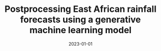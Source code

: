 ---
title: "Postprocessing East African rainfall forecasts using a generative machine learning model"
collection: publications
category: other
permalink: /publication/2023-01-01-postprocessing
excerpt: 'This paper presents a generative machine learning approach for postprocessing East African rainfall forecasts.'
date: 2023-01-01
venue: 'Journal of Advances in Modeling Earth Systems'
citation: 'Antonio B, McRae ATT, MacLeod D, Cooper FC, Marsham J, Aitchison L, Palmer TN, Watson PAG. (2023). &quot;Postprocessing East African rainfall forecasts using a generative machine learning model.&quot; <i>Journal of Advances in Modeling Earth Systems</i>.'
--- 
